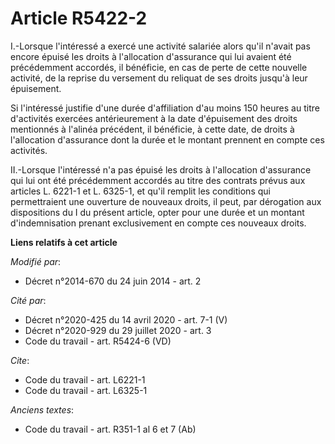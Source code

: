 # Article R5422-2

I.-Lorsque l'intéressé a exercé une activité salariée alors qu'il n'avait pas encore épuisé les droits à l'allocation
d'assurance qui lui avaient été précédemment accordés, il bénéficie, en cas de perte de cette nouvelle activité, de la
reprise du versement du reliquat de ses droits jusqu'à leur épuisement. 

Si l'intéressé justifie d'une durée d'affiliation d'au moins 150 heures au titre d'activités exercées antérieurement à la
date d'épuisement des droits mentionnés à l'alinéa précédent, il bénéficie, à cette date, de droits à l'allocation
d'assurance dont la durée et le montant prennent en compte ces activités. 

II.-Lorsque l'intéressé n'a pas épuisé les droits à l'allocation d'assurance qui lui ont été précédemment accordés au titre
des contrats prévus aux articles L. 6221-1 et L. 6325-1, et qu'il remplit les conditions qui permettraient une ouverture de
nouveaux droits, il peut, par dérogation aux dispositions du I du présent article, opter pour une durée et un montant
d'indemnisation prenant exclusivement en compte ces nouveaux droits.

**Liens relatifs à cet article**

_Modifié par_:

  - Décret n°2014-670 du 24 juin 2014 - art. 2

_Cité par_:

  - Décret n°2020-425 du 14 avril 2020 - art. 7-1 (V)
  - Décret n°2020-929 du 29 juillet 2020 - art. 3
  - Code du travail - art. R5424-6 (VD)

_Cite_:

  - Code du travail - art. L6221-1
  - Code du travail - art. L6325-1

_Anciens textes_:

  - Code du travail - art. R351-1 al 6 et 7 (Ab)
